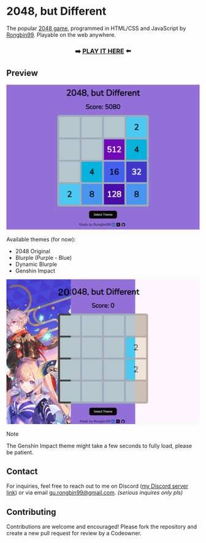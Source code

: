 # 2048, but Different

The popular [2048 game](https://en.wikipedia.org/wiki/2048_(video_game)), programmed in HTML/CSS and JavaScript by [Rongbin99](https://github.com/Rongbin99). Playable on the web anywhere.

<div align="center">

### ➡️ [PLAY IT HERE](https://rongbin99.github.io/2048/) ⬅️

</div>

## Preview

![Preview](https://github.com/Rongbin99/2048/blob/main/assets/preview-01.png)

Available themes (for now):

- 2048 Original
- Blurple (Purple - Blue)
- Dynamic Blurple
- Genshin Impact

![Themes](https://github.com/Rongbin99/2048/blob/main/assets/themes-01.png)

> [!NOTE]
> The Genshin Impact theme might take a few seconds to fully load, please be patient.

## Contact

For inquiries, feel free to reach out to me on Discord ([my Discord server link](discord.gg/3ExWbX2AXf)) or via email gu.rongbin99@gmail.com. *(serious inquires only pls)*

## Contributing

Contributions are welcome and encouraged! Please fork the repository and create a new pull request for review by a Codeowner.
